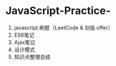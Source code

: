 # JavaScript-Practice-

1. javascript 刷题（LeetCode &amp; 剑指 offer）
2. ES6笔记
3. Ajax笔记
4. 设计模式
5. 知识点整理总结
